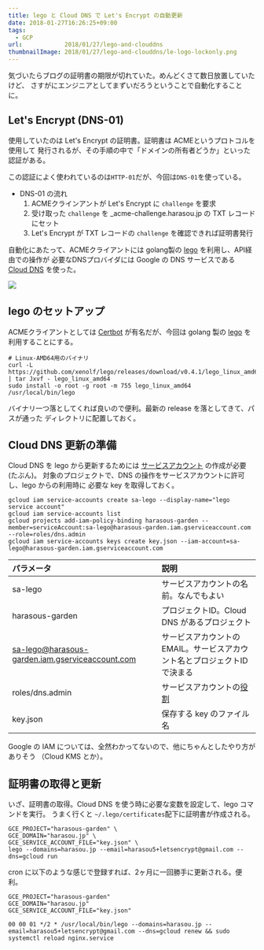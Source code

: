 ```yaml
---
title: lego と Cloud DNS で Let's Encrypt の自動更新
date: 2018-01-27T16:26:25+09:00
tags:
  - GCP
url:            2018/01/27/lego-and-clouddns
thumbnailImage: 2018/01/27/lego-and-clouddns/le-logo-lockonly.png
---
```


気づいたらブログの証明書の期限が切れていた。めんどくさて数日放置していたけど、
さすがにエンジニアとしてまずいだろうということで自動化することに。

<!--more-->

Let's Encrypt (DNS-01)
-----------------------------------------------------------------------------------

使用していたのは Let's Encrypt の証明書。証明書は ACMEというプロトコルを使用して
発行されるが、その手順の中で「ドメインの所有者どうか」といった認証がある。

この認証によく使われているのは`HTTP-01`だが、今回は`DNS-01`を使っている。

- DNS-01 の流れ
    1. ACMEクラインアントが Let's Encrypt に `challenge` を要求
    1. 受け取った `challenge` を \_acme-challenge.harasou.jp の TXT レコードにセット
    1. Let's Encrypt が TXT レコードの `challenge` を確認できれば証明書発行

自動化にあたって、ACMEクライアントには golang製の [lego][] を利用し、API経由での操作が
必要なDNSプロバイダには Google の DNS サービスである [Cloud DNS][] を使った。

![](lego-dns01.png)


lego のセットアップ
-----------------------------------------------------------------------------------

ACMEクライアントとしては [Certbot][] が有名だが、今回は golang 製の [lego][] を
利用することにする。

```
# Linux-AMD64用のバイナリ
curl -L https://github.com/xenolf/lego/releases/download/v0.4.1/lego_linux_amd64.tar.xz | tar Jxvf - lego_linux_amd64
sudo install -o root -g root -m 755 lego_linux_amd64 /usr/local/bin/lego
```

バイナリ一つ落としてくれば良いので便利。最新の release を落としてきて、パスが通った
ディレクトリに配置しておく。


Cloud DNS 更新の準備
-----------------------------------------------------------------------------------

Cloud DNS を lego から更新するためには [サービスアカウント][SA] の作成が必要 (たぶん)。
対象のプロジェクトで、DNS の操作をサービスアカウントに許可し、lego からの利用時に
必要な key を取得しておく。

```
gcloud iam service-accounts create sa-lego --display-name="lego service account"
gcloud iam service-accounts list
gcloud projects add-iam-policy-binding harasous-garden --member=serviceAccount:sa-lego@harasous-garden.iam.gserviceaccount.com --role=roles/dns.admin
gcloud iam service-accounts keys create key.json --iam-account=sa-lego@harasous-garden.iam.gserviceaccount.com
```

| パラメータ                        | 説明                                        |
|:----------------------------------|:--------------------------------------------|
| sa-lego                           | サービスアカウントの名前。なんでもよい      |
| harasous-garden                   | プロジェクトID。Cloud DNS があるプロジェクト|
| sa-lego@harasous-garden.iam.gserviceaccount.com | サービスアカウントのEMAIL。サービスアカウント名とプロジェクトIDで決まる|
| roles/dns.admin                   | サービスアカウントの[役割][DNSACL]          |
| key.json                          | 保存する key のファイル名                   |

Google の IAM については、全然わかってないので、他にちゃんとしたやり方がありそう
（Cloud KMS とか）。


証明書の取得と更新
-----------------------------------------------------------------------------------

いざ、証明書の取得。Cloud DNS を使う時に必要な変数を設定して、lego コマンドを実行。
うまく行くと `~/.lego/certificates`配下に証明書が作成される。

```
GCE_PROJECT="harasous-garden" \
GCE_DOMAIN="harasou.jp" \
GCE_SERVICE_ACCOUNT_FILE="key.json" \
lego --domains=harasou.jp --email=harasou5+letsencrypt@gmail.com --dns=gcloud run
```

cron に以下のような感じで登録すれば、2ヶ月に一回勝手に更新される。便利。

```
GCE_PROJECT="harasous-garden"
GCE_DOMAIN="harasou.jp"
GCE_SERVICE_ACCOUNT_FILE="key.json"

00 00 01 */2 * /usr/local/bin/lego --domains=harasou.jp --email=harasou5+letsencrypt@gmail.com --dns=gcloud renew && sudo systemctl reload nginx.service
```

<!--links-->
[lego]: https://github.com/xenolf/lego
[Cloud DNS]: https://cloud.google.com/dns/?hl=ja
[Certbot]: https://certbot.eff.org/
[SA]: https://cloud.google.com/iam/docs/service-accounts?hl=ja
[DNSACL]: https://cloud.google.com/dns/access-control?hl=ja
